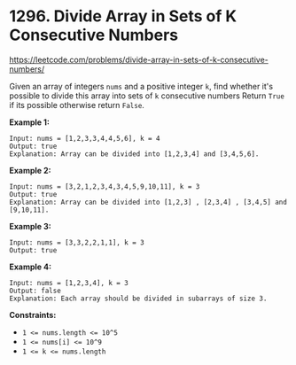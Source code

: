 # 1296. Divide Array in Sets of K Consecutive Numbers

https://leetcode.com/problems/divide-array-in-sets-of-k-consecutive-numbers/

Given an array of integers `nums` and a positive integer `k`, find whether it's possible to divide this array into sets of `k` consecutive numbers
Return `True` if its possible otherwise return `False`.

**Example 1:**

```
Input: nums = [1,2,3,3,4,4,5,6], k = 4
Output: true
Explanation: Array can be divided into [1,2,3,4] and [3,4,5,6].
```

**Example 2:**

```
Input: nums = [3,2,1,2,3,4,3,4,5,9,10,11], k = 3
Output: true
Explanation: Array can be divided into [1,2,3] , [2,3,4] , [3,4,5] and [9,10,11].
```

**Example 3:**

```
Input: nums = [3,3,2,2,1,1], k = 3
Output: true
```

**Example 4:**

```
Input: nums = [1,2,3,4], k = 3
Output: false
Explanation: Each array should be divided in subarrays of size 3.
```

**Constraints:**

- `1 <= nums.length <= 10^5`
- `1 <= nums[i] <= 10^9`
- `1 <= k <= nums.length`
